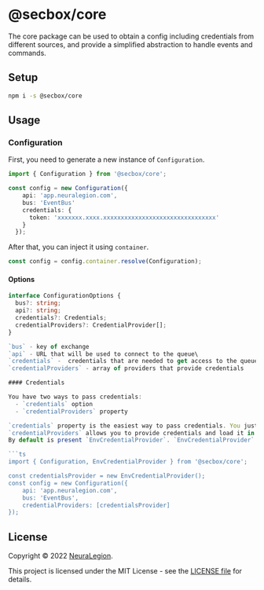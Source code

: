 # @secbox/core

The core package can be used to obtain a config including credentials from different sources, and provide a simplified abstraction to handle events and commands.

## Setup

```bash
npm i -s @secbox/core
```

## Usage

### Configuration

First, you need to generate a new instance of `Configuration`.

```ts
import { Configuration } from '@secbox/core';

const config = new Configuration({
    api: 'app.neuralegion.com',
    bus: 'EventBus'
    credentials: {
      token: 'xxxxxxx.xxxx.xxxxxxxxxxxxxxxxxxxxxxxxxxxxxxxx'
    }
  });
```

 After that, you can inject it using `container`.

```ts
const config = config.container.resolve(Configuration);
```

#### Options

```ts
interface ConfigurationOptions {
  bus?: string;
  api?: string;
  credentials?: Credentials;
  credentialProviders?: CredentialProvider[];
}

`bus` - key of exchange
`api` - URL that will be used to connect to the queue\
`credentials` -  credentials that are needed to get access to the queue\
`credentialProviders` - array of providers that provide credentials

#### Credentials

You have two ways to pass credentials:
  - `credentials` option
  - `credentialProviders` property

`credentials` property is the easiest way to pass credentials. You just need to pass credentials to this property.
`credentialProviders` allows you to provide credentials and load it in runtime. You can pass many providers, and credentials will be loaded from the first provider which successfully provides credentials.\
By default is present `EnvCredentialProvider`. `EnvCredentialProvider` load credentials from the environment.

```ts
import { Configuration, EnvCredentialProvider } from '@secbox/core';

const credentialsProvider = new EnvCredentialProvider();
const config = new Configuration({
    api: 'app.neuralegion.com',
    bus: 'EventBus',
    credentialProviders: [credentialsProvider]
});
```

## License

Copyright © 2022 [NeuraLegion](https://github.com/NeuraLegion).

This project is licensed under the MIT License - see the [LICENSE file](LICENSE) for details.
